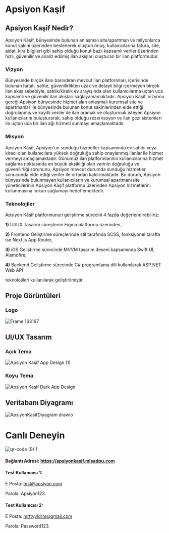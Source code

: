 # Apsiyon Kaşif 

## Apsiyon Kaşif Nedir?
Apsiyon Kâşif, bünyesinde bulunan anlaşmalı site/apartman ve milyonlarca konut sakini üzerinden beslenerek oluşturulmuş; kullanıcılarına fatura, site, aidat, kira bilgileri gibi sahip olduğu konut bazlı kapsamlı veriler üzerinden hızlı, güvenilir ve analiz edilmiş ilan akışları oluşturan bir ilan platformudur.

### Vizyon
Bünyesinde birçok ilanı barındıran mevcut ilan platformları, içerisinde bulunan hatalı, sahte, güvenilirlikten uzak ve detaylı bilgi içermeyen birçok ilan akışı sebebiyle, satılık/kiralık ev arayışında olan kullanıcılarına uçtan uca kapsamlı ve güvenilir ilan akışları sağlayamamaktadır. Apsiyon Kâşif, vizyonu gereği Apsiyon bünyesinde hizmet alan anlaşmalı kurumsal site ve apartmanlar ile bünyesinde bulunan konut sakinlerinden elde ettiği doğrulanmış ve kayıtlı veriler ile ilan aramak ve oluşturmak isteyen Apsiyon kullanıcılarını buluşturarak, sahip olduğu rezervasyon ve ilan gezi sistemleri ile uçtan uca bir ilan ağı hizmeti sunmayı amaçlamaktadır.

### Misyon
Apsiyon Kâşif, Apsiyon'un sunduğu hizmetler kapsamında ev sahibi veya kiracı olan kullanıcılara yüksek doğruluğa sahip onaylanmış ilanlar ile hizmet vermeyi amaçlamaktadır. Günümüz ilan platformlarının kullanıcılarına hizmet sağlama noktasında en büyük eksikliği olan verinin doğruluğu ve güvenilirliği sorununu, Apsiyon mevcut durumda sunduğu hizmetler sonucunda elde ettiği veriler ile ortadan kaldırmaktadır. Bu durum, Apsiyon bünyesinde bulunmayan kullanıcıların ve kurumsal apartman/site yöneticilerinin Apsiyon Kâşif platformu üzerinden Apsiyon hizmetlerini kullanmasına imkan sağlamayı hedeflemektedir.

### Teknolojiler
Apsiyon Kâşif platformunun geliştirme sürecini 4 fazda değerlendirebiliriz:

**1)** UI/UX Tasarım süreçlerini Figma platformu üzerinden,

**2)** Frontend Geliştirme süreçlerinde stil tarafında SCSS, fonksiyonel tarafta ise Next.js App Router,

**3)** iOS Geliştirme sürecinde MVVM tasarım deseni kapsamında Swift UI, Alamofire,

**4)** Backend Geliştirme sürecinde C# programlama dili kullanılarak ASP.NET Web API 

teknolojileri kullanılarak geliştirilmiştir.

## Proje Görüntüleri

### Logo 
![Frame 163167](https://github.com/user-attachments/assets/e5b6b8fe-988f-4c15-aecf-6e3cd4ea4348)

## UI/UX Tasarım

### Açık Tema
![Apsiyon Kaşif App Design (1)](https://github.com/user-attachments/assets/39377bd3-dedc-4fcf-8c66-043b622f507f)

### Koyu Tema
![Apsiyon Kaşif Dark App Design](https://github.com/user-attachments/assets/0e190528-2001-4354-892b-758dc66de616)

## Veritabanı Diyagramı
![ApsiyonKasifDiyagram drawio](https://github.com/user-attachments/assets/6f3e9c37-a587-4592-afea-9e2f8bc3d0c2)

# Canlı Deneyin
![qr-code (9) 1](https://github.com/user-attachments/assets/2b8b5094-4e98-442a-8386-eee54f04dcc8)

#### Bağlantı Adresi: https://apsiyonkasif.mlsadpu.com

#### Test Kullanıcısı 1: 
E Posta: test@apsiyon.com

Parola: Apsiyon123.

#### Test Kullanıcısı 2:
E Posta: mrttyyldrm@gmail.com

Parola: Password123.

